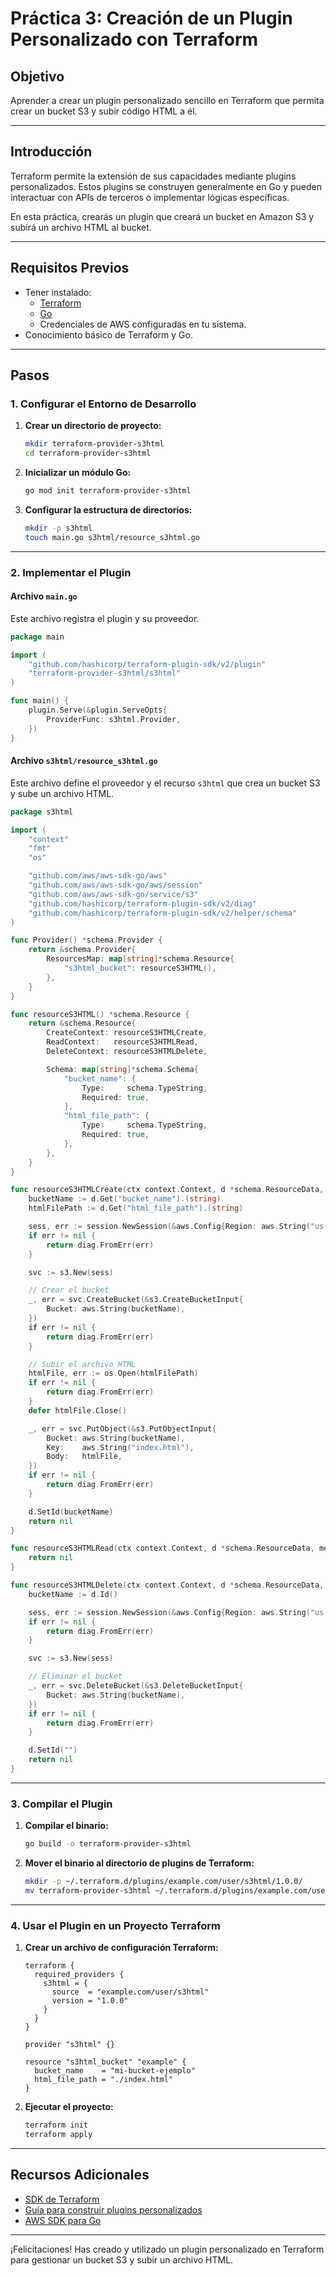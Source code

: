 # Práctica 3: Creación de un Plugin Personalizado con Terraform

## Objetivo
Aprender a crear un plugin personalizado sencillo en Terraform que permita crear un bucket S3 y subir código HTML a él.

---

## Introducción
Terraform permite la extensión de sus capacidades mediante plugins personalizados. Estos plugins se construyen generalmente en Go y pueden interactuar con APIs de terceros o implementar lógicas específicas.

En esta práctica, crearás un plugin que creará un bucket en Amazon S3 y subirá un archivo HTML al bucket.

---

## Requisitos Previos
- Tener instalado:
  - [Terraform](https://www.terraform.io/downloads)
  - [Go](https://golang.org/dl/)
  - Credenciales de AWS configuradas en tu sistema.
- Conocimiento básico de Terraform y Go.

---

## Pasos

### 1. Configurar el Entorno de Desarrollo

1. **Crear un directorio de proyecto:**
   ```bash
   mkdir terraform-provider-s3html
   cd terraform-provider-s3html
   ```

2. **Inicializar un módulo Go:**
   ```bash
   go mod init terraform-provider-s3html
   ```

3. **Configurar la estructura de directorios:**
   ```bash
   mkdir -p s3html
   touch main.go s3html/resource_s3html.go
   ```

---

### 2. Implementar el Plugin

#### **Archivo `main.go`**

Este archivo registra el plugin y su proveedor.

```go
package main

import (
	"github.com/hashicorp/terraform-plugin-sdk/v2/plugin"
	"terraform-provider-s3html/s3html"
)

func main() {
	plugin.Serve(&plugin.ServeOpts{
		ProviderFunc: s3html.Provider,
	})
}
```

#### **Archivo `s3html/resource_s3html.go`**

Este archivo define el proveedor y el recurso `s3html` que crea un bucket S3 y sube un archivo HTML.

```go
package s3html

import (
	"context"
	"fmt"
	"os"

	"github.com/aws/aws-sdk-go/aws"
	"github.com/aws/aws-sdk-go/aws/session"
	"github.com/aws/aws-sdk-go/service/s3"
	"github.com/hashicorp/terraform-plugin-sdk/v2/diag"
	"github.com/hashicorp/terraform-plugin-sdk/v2/helper/schema"
)

func Provider() *schema.Provider {
	return &schema.Provider{
		ResourcesMap: map[string]*schema.Resource{
			"s3html_bucket": resourceS3HTML(),
		},
	}
}

func resourceS3HTML() *schema.Resource {
	return &schema.Resource{
		CreateContext: resourceS3HTMLCreate,
		ReadContext:   resourceS3HTMLRead,
		DeleteContext: resourceS3HTMLDelete,

		Schema: map[string]*schema.Schema{
			"bucket_name": {
				Type:     schema.TypeString,
				Required: true,
			},
			"html_file_path": {
				Type:     schema.TypeString,
				Required: true,
			},
		},
	}
}

func resourceS3HTMLCreate(ctx context.Context, d *schema.ResourceData, meta interface{}) diag.Diagnostics {
	bucketName := d.Get("bucket_name").(string)
	htmlFilePath := d.Get("html_file_path").(string)

	sess, err := session.NewSession(&aws.Config{Region: aws.String("us-east-1")})
	if err != nil {
		return diag.FromErr(err)
	}

	svc := s3.New(sess)

	// Crear el bucket
	_, err = svc.CreateBucket(&s3.CreateBucketInput{
		Bucket: aws.String(bucketName),
	})
	if err != nil {
		return diag.FromErr(err)
	}

	// Subir el archivo HTML
	htmlFile, err := os.Open(htmlFilePath)
	if err != nil {
		return diag.FromErr(err)
	}
	defer htmlFile.Close()

	_, err = svc.PutObject(&s3.PutObjectInput{
		Bucket: aws.String(bucketName),
		Key:    aws.String("index.html"),
		Body:   htmlFile,
	})
	if err != nil {
		return diag.FromErr(err)
	}

	d.SetId(bucketName)
	return nil
}

func resourceS3HTMLRead(ctx context.Context, d *schema.ResourceData, meta interface{}) diag.Diagnostics {
	return nil
}

func resourceS3HTMLDelete(ctx context.Context, d *schema.ResourceData, meta interface{}) diag.Diagnostics {
	bucketName := d.Id()

	sess, err := session.NewSession(&aws.Config{Region: aws.String("us-east-1")})
	if err != nil {
		return diag.FromErr(err)
	}

	svc := s3.New(sess)

	// Eliminar el bucket
	_, err = svc.DeleteBucket(&s3.DeleteBucketInput{
		Bucket: aws.String(bucketName),
	})
	if err != nil {
		return diag.FromErr(err)
	}

	d.SetId("")
	return nil
}
```

---

### 3. Compilar el Plugin

1. **Compilar el binario:**
   ```bash
   go build -o terraform-provider-s3html
   ```

2. **Mover el binario al directorio de plugins de Terraform:**
   ```bash
   mkdir -p ~/.terraform.d/plugins/example.com/user/s3html/1.0.0/
   mv terraform-provider-s3html ~/.terraform.d/plugins/example.com/user/s3html/1.0.0/
   ```

---

### 4. Usar el Plugin en un Proyecto Terraform

1. **Crear un archivo de configuración Terraform:**
   ```hcl
   terraform {
     required_providers {
       s3html = {
         source  = "example.com/user/s3html"
         version = "1.0.0"
       }
     }
   }

   provider "s3html" {}

   resource "s3html_bucket" "example" {
     bucket_name    = "mi-bucket-ejemplo"
     html_file_path = "./index.html"
   }
   ```

2. **Ejecutar el proyecto:**
   ```bash
   terraform init
   terraform apply
   ```

---

## Recursos Adicionales
- [SDK de Terraform](https://github.com/hashicorp/terraform-plugin-sdk)
- [Guía para construir plugins personalizados](https://learn.hashicorp.com/collections/terraform/providers)
- [AWS SDK para Go](https://aws.github.io/aws-sdk-go-v2/)

---

¡Felicitaciones! Has creado y utilizado un plugin personalizado en Terraform para gestionar un bucket S3 y subir un archivo HTML.

